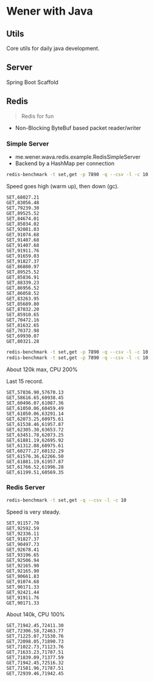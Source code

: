 # Wener with Java

## Utils

Core utils for daily java development.

## Server
Spring Boot Scaffold

## Redis

> Redis for fun

* Non-Blocking ByteBuf based packet reader/writer

### Simple Server
* me.wener.wava.redis.example.RedisSimpleServer
* Backend by a HashMap per connection

```bash
redis-benchmark -t set,get -p 7890 -q --csv -l -c 10
```

Speed goes high (warm up), then down (gc).

```csv
SET,68027.21
GET,83056.48
SET,79239.30
GET,89525.52
SET,84674.01
GET,85034.02
SET,92081.03
GET,91074.68
SET,91407.68
GET,91407.68
SET,91911.76
GET,91659.03
SET,91827.37
GET,86880.97
SET,89525.52
GET,85836.91
SET,88339.23
GET,86956.52
SET,86058.52
GET,83263.95
SET,85689.80
GET,87032.20
SET,85910.65
GET,70472.16
SET,81632.65
GET,70372.98
SET,69930.07
GET,80321.28
```

```bash
redis-benchmark -t set,get -p 7890 -q --csv -l -c 10
redis-benchmark -t set,get -p 7890 -q --csv -l -c 10
```

About 120k max, CPU 200%

Last 15 record.

```csv
SET,57836.90,57670.13
GET,58616.65,60938.45
SET,60496.07,61087.36
GET,61050.06,60459.49
SET,61050.06,63291.14
GET,62073.25,60975.61
SET,61538.46,61957.87
GET,62305.30,63653.72
SET,63451.78,62073.25
GET,61881.19,62695.92
SET,61312.08,60975.61
GET,60277.27,60132.29
SET,61576.36,62266.50
GET,61881.19,61957.87
SET,61766.52,61996.28
GET,61199.51,60569.35
```

### Redis Server

```bash
redis-benchmark -t set,get -q --csv -l -c 10
```

Speed is very steady.

```csv
SET,91157.70
GET,92592.59
SET,92336.11
GET,91827.37
SET,90497.73
GET,92678.41
SET,93196.65
GET,92506.94
SET,92165.90
GET,92165.90
SET,90661.83
GET,91074.68
SET,90171.33
GET,92421.44
SET,91911.76
GET,90171.33
```

About 140k, CPU 100%

```csv
SET,71942.45,72411.30
GET,72306.58,72463.77
SET,71225.07,71530.76
GET,72098.05,71890.73
SET,71022.73,71123.76
GET,71633.23,71787.51
SET,71839.09,71377.59
GET,71942.45,72516.32
SET,71581.96,71787.51
GET,72939.46,71942.45
```

